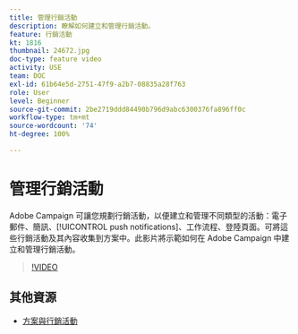 ```yaml
---
title: 管理行銷活動
description: 瞭解如何建立和管理行銷活動。
feature: 行銷活動
kt: 1816
thumbnail: 24672.jpg
doc-type: feature video
activity: USE
team: DOC
exl-id: 61b64e5d-2751-47f9-a2b7-08835a28f763
role: User
level: Beginner
source-git-commit: 2be2719ddd84490b796d9abc6300376fa896ff0c
workflow-type: tm+mt
source-wordcount: '74'
ht-degree: 100%

---
```


# 管理行銷活動

Adobe Campaign 可讓您規劃行銷活動，以便建立和管理不同類型的活動：電子郵件、簡訊、[!UICONTROL push notifications]、工作流程、登陸頁面。可將這些行銷活動及其內容收集到方案中。此影片將示範如何在 Adobe Campaign 中建立和管理行銷活動。

>[!VIDEO](https://video.tv.adobe.com/v/24672?quality=12)

## 其他資源

* [方案與行銷活動](https://experienceleague.adobe.com/docs/campaign-standard/using/getting-started/marketing-plans/programs-and-campaigns.html?lang=zh-Hant)
